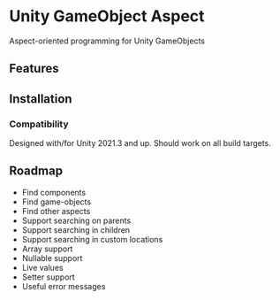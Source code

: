# Unity GameObject Aspect

Aspect-oriented programming for Unity GameObjects

## Features

## Installation

### Compatibility

Designed with/for Unity 2021.3 and up. Should work on all build targets.

## Roadmap

- Find components
- Find game-objects
- Find other aspects
- Support searching on parents
- Support searching in children
- Support searching in custom locations
- Array support
- Nullable support
- Live values
- Setter support
- Useful error messages
